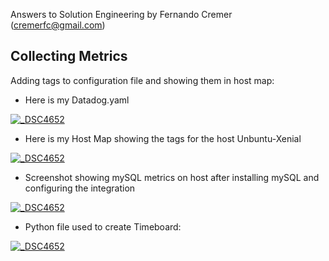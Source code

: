 Answers to Solution Engineering by Fernando Cremer (cremerfc@gmail.com)

## Collecting Metrics

Adding tags to configuration file and showing them in host map:

* Here is my Datadog.yaml

<a href="https://github.com/cremerfc/hiring-engineers/blob/solutions-engineer/Datadogyaml.jpg" title="DataDogYamlTags">
<img src="https://github.com/cremerfc/hiring-engineers/blob/solutions-engineer/Datadogyaml.jpg"  alt="_DSC4652"></a>

* Here is my Host Map showing the tags for the host Unbuntu-Xenial

<a href="https://github.com/cremerfc/hiring-engineers/blob/solutions-engineer/HostMapTags.png" title="DataDogYamlTags">
<img src="https://github.com/cremerfc/hiring-engineers/blob/solutions-engineer/HostMapTags.png"  alt="_DSC4652"></a>

* Screenshot showing mySQL metrics on host after installing mySQL and configuring the integration

<a href="https://github.com/cremerfc/hiring-engineers/blob/solutions-engineer/hostwmysql.png" title="DataDogYamlTags">
<img src="https://github.com/cremerfc/hiring-engineers/blob/solutions-engineer/hostwmysql.png"  alt="_DSC4652"></a>

* Python file used to create Timeboard:

<a href="https://github.com/cremerfc/hiring-engineers/blob/master/create_timeboard.py" title="DataDogYamlTags">
<img src="https://github.com/cremerfc/hiring-engineers/blob/master/create_timeboard.py"  alt="_DSC4652"></a>




